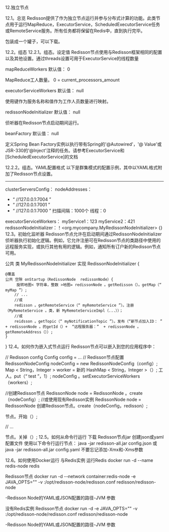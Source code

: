 12.独立节点

12.1。总览
Redisson提供了作为独立节点运行并参与分布式计算的功能。此类节点用于运行MapReduce，ExecutorService，ScheduledExecutorService任务或RemoteService服务。所有任务都将保留在Redis中，直到执行完毕。

包装成一个罐子，可以下载。



12.2。组态
12.2.1。组态。设定值
Redisson节点使用与Redisson框架相同的配置以及其他设置。通过threads设置可用于ExecutorService的线程数量

mapReduceWorkers
默认值： 0

MapReduce工人数量。 0 = current_processors_amount

executorServiceWorkers
默认值： null

使用键作为服务名称和值作为工作人员数量进行映射。

redissonNodeInitializer
默认值： null

侦听器在Redisson节点启动期间运行。

beanFactory
默认值： null

定义Spring Bean Factory实例以执行带有Spring的'@Autowired'，'@ Value'或JSR-330的'@Inject'注释的任务。请参考ExecutorService和[ScheduledExecutorService]的文档

12.2.2。组态。YAML配置格式
以下是群集模式的配置示例，其中以YAML格式附加了Redisson节点设置。

---
 clusterServersConfig：
   nodeAddresses：
  - “ //127.0.0.1:7004 ” 
  - “ //127.0.0.1:7001 ” 
  - “ //127.0.0.1:7000 ”
  扫描间隔：1000个
线程：0

executorServiceWorkers：
   myService1：123 
  myService2：421 
redissonNodeInitializer：！<org.mycompany.MyRedissonNodeInitializer> {}
12.3。初始化监听器
Redisson节点允许在启动期间通过RedissonNodeInitializer侦听器执行初始化逻辑。例如，它允许注册可在Redisson节点的类路径中使用的远程服务实现，或执行其他有用的逻辑。例如，通知所有订户新的Redisson节点可用。

公共 类 MyRedissonNodeInitializer  实现 RedissonNodeInitializer {

    @覆盖
    公共 空隙 onStartup（RedissonNode  redissonNode）{
         旋转地图< 字符串，整数 >地图= redissonNode 。getRedisson（）。getMap（“ myMap ”）;
        // ... 
        //或 
        redisson 。getRemoteService（“ myRemoteService ”）。注册（MyRemoteService 。类，新 MyRemoteServiceImpl（...））；
        //或 
        reidsson 。getTopic（“ myNotificationTopic ”）。发布（“新节点加入ID： ”  + redissonNode 。的getId（）+  “远程服务器：”  + redissonNode 。 getRemoteAddress（））;
    }

}
12.4。如何作为嵌入式节点运行
Redisson节点可以嵌入到您的应用程序中：

// Redisson config 
Config config =  ... 
// Redisson节点配置
RedissonNodeConfig nodeConfig =  new  RedissonNodeConfig（config）;
Map < String，Integer > worker =  新的 HashMap < String，Integer >（）;
工人。put（“ test ”，1）;
nodeConfig 。setExecutorServiceWorkers（workers）;

//创建Redisson节点
RedissonNode node =  RedissonNode 。create（nodeConfig）;
//或使用现有Redisson实例
RedissonNode node =  RedissonNode 创建Redisson节点。create（nodeConfig，redisson）;

节点。开始（）;

// ...

节点。关掉（）;
12.5。如何从命令行运行
下载 Redisson节点jar
创建json或yaml配置文件
使用以下命令行运行节点：
java -jar redisson-all.jar config.json
或
java -jar redisson-all.jar config.yaml
不要忘记添加-Xmx和-Xms参数

12.6。如何使用Docker运行
与Redis实例
运行Redis
docker run -d --name redis-node redis

Redisson节点
docker run -d --network container:redis-node -e JAVA_OPTS="<java-opts>" -v <path-to-config>:/opt/redisson-node/redisson.conf redisson/redisson-node

<path-to-config>-Redisson Node的YAML或JSON配置的路径-JVM <java-opts>参数

没有Redis实例
Redisson节点
docker run -d -e JAVA_OPTS="<java-opts>" -v <path-to-config>:/opt/redisson-node/redisson.conf redisson/redisson-node

<path-to-config>-Redisson Node的YAML或JSON配置的路径-JVM <java-opts>参数
